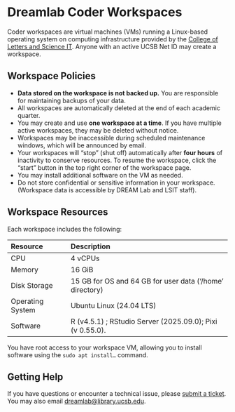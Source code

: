 # Dreamlab Coder Workspaces

Coder workspaces are virtual machines (VMs) running a Linux-based operating system on computing infrastructure provided by the [College of Letters and Science IT](https://www.lsit.ucsb.edu/). Anyone with an active UCSB Net ID may create a workspace. 

## Workspace Policies

* **Data stored on the workspace is not backed up.** You are responsible for maintaining backups of your data.  
* All workspaces are automatically deleted at the end of each academic quarter.
* You may create and use **one workspace at a time**. If you have multiple active workspaces, they may be deleted without notice.  
* Workspaces may be inaccessible during scheduled maintenance windows, which will be announced by email.  
* Your workspaces will “stop” (shut off) automatically after **four hours** of inactivity to conserve resources. To resume the workspace, click the “start” button in the top right corner of the workspace page.  
* You may install additional software on the VM as needed.   
* Do not store confidential or sensitive information in your workspace. (Workspace data is accessible by DREAM Lab and LSIT staff).

## Workspace Resources

Each workspace includes the following:

| Resource         | Description                                               |
| :--------------- | :-------------------------------------------------------- |
| CPU              | 4 vCPUs                                                   |
| Memory           | 16 GiB                                                    |
| Disk Storage     | 15 GB for OS and 64 GB for user data (‘/home’ directory)  |
| Operating System | Ubuntu Linux (24.04 LTS)                                  |
| Software         | R (v4.5.1) ; RStudio Server (2025.09.0); Pixi (v 0.55.0). |

You have root access to your workspace VM, allowing you to install software using the `sudo apt install…` command.

## Getting Help

If you have questions or encounter a technical issue, please [submit a ticket](https://github.com/ucsb-dreamlab/infrastructure/issues/new?template=Blank+issue). You may also email [dreamlab@library.ucsb.edu](mailto:dreamlab@library.ucsb.edu).